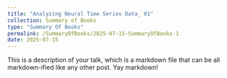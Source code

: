 ```yaml
---
title: "Analyzing Neural Time Series Data_ 01"
collection: Summary of Books
type: "Summary Of Books"
permalink: /SummaryOfBooks/2025-07-15-SummaryOfBooks-1
date: 2025-07-15
---
```


This is a description of your talk, which is a markdown file that can be all markdown-ified like any other post. Yay markdown!
